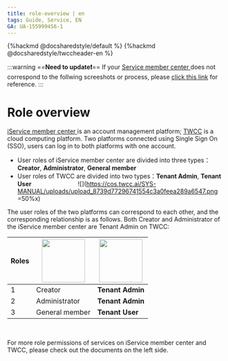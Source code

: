 ```yaml
---
title: role-overview | en
tags: Guide, Service, EN
GA: UA-155999456-1
---
```


{%hackmd @docsharedstyle/default %}
{%hackmd @docsharedstyle/twccheader-en %}


:::warning
==**Need to update:exclamation:**==
<i class="fa fa-bullhorn" aria-hidden="true"></i> If your [<ins>Service member center <i class="fa fa-question-circle fa-question-circle-for-service" aria-hidden="true"></i></ins>](https://man.twcc.ai/@TWSC/doc-mber-pjct-blng-main-zh/https%3A%2F%2Fman.twcc.ai%2F%40twsdocs%2Fhowto-service-access-service-zh)does not correspond to the follwing screeshots or process, please <i class="fa fa-sign-out" aria-hidden="true"></i> [<ins>click this link</ins>](https://man.twcc.ai/@twsdocs/role-main-en) for reference.
:::

# Role overview

<style>
.TwccLogo{
width: 100px;
}
.IserviceLogo{
width: 100px;
}
.fa-arrow-circle-left{font-size:22px}
</style>

[iService member center <i class="fa fa-question-circle fa-question-circle-for-service" aria-hidden="true"></i>](https://man.twcc.ai/@twsdocs/howto-service-access-service-en) is an account management platform; [<ins>TWCC</ins>](https://www.twcc.ai/) is a cloud computing platform. Two platforms connected using Single Sign On (SSO), users can log in to both platforms with one account.

- User roles of iService member center are divided into three types：**Creator**, **Administrator**, **General member** 
- User roles of TWCC are divided into two types：**Tenant Admin**, **Tenant User**
  &emsp; &emsp; &emsp;&emsp; &emsp; &emsp; ![](https://cos.twcc.ai/SYS-MANUAL/uploads/upload_8739d77296741554c3a0feea289a6547.png =50%x)



The user roles of the two platforms can correspond to each other, and the corresponding relationship is as follows. Both Creator and Administrator of the iService member center are Tenant Admin on TWCC:

|Roles|  [<img class = "IserviceLogo" src="https://cos.twcc.ai/SYS-MANUAL/uploads/upload_34539fbb32a6492f8fb9acfd3a1fd4cf.png" alt="">](https://iservice.nchc.org.tw/nchc_service/index.php) | [<img class = "TwccLogo" src="https://cos.twcc.ai/SYS-MANUAL/uploads/upload_37a176a14aad4b6919b50a13c355774d.jpg" alt="">](https://www.twcc.ai/)|
| -------- | -------- |-------- |
|  1  | Creator    |**Tenant Admin**|
|  2  |  Administrator   |**Tenant Admin**|
|  3  |   General member   |**Tenant User** |

<br>

<i class="fa fa-arrow-circle-left" aria-hidden="true"></i> For more role permissions of services on iService member center and TWCC, please check out the documents on the left side.
